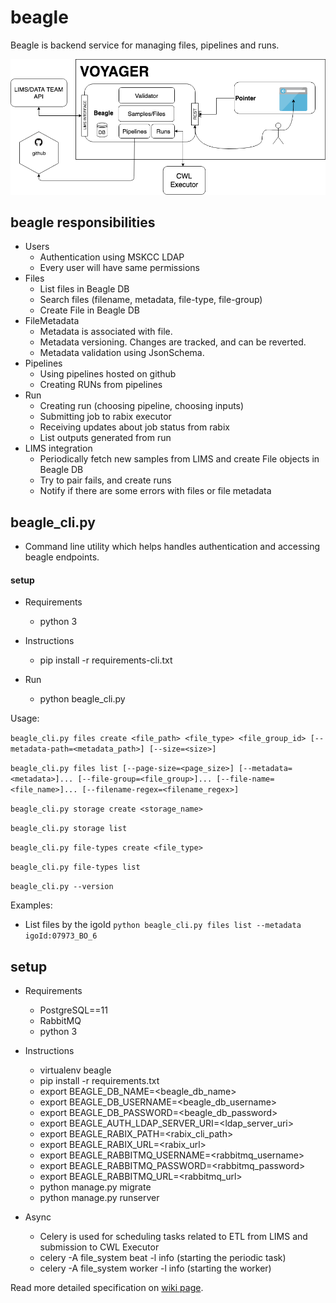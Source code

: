 # beagle

Beagle is backend service for managing files, pipelines and runs.

![alt text](docs/pics/voyager.png "Diagram of Voyager project")

## beagle responsibilities 

- Users
  - Authentication using MSKCC LDAP
  - Every user will have same permissions
- Files
  - List files in Beagle DB
  - Search files (filename, metadata, file-type, file-group)
  - Create File in Beagle DB
- FileMetadata
  - Metadata is associated with file.
  - Metadata versioning. Changes are tracked, and can be reverted.
  - Metadata validation using JsonSchema.
- Pipelines
  - Using pipelines hosted on github
  - Creating RUNs from pipelines
- Run
  - Creating run (choosing pipeline, choosing inputs)
  - Submitting job to rabix executor
  - Receiving updates about job status from rabix
  - List outputs generated from run
- LIMS integration
  - Periodically fetch new samples from LIMS and create File objects in Beagle DB
  - Try to pair fails, and create runs
  - Notify if there are some errors with files or file metadata

## beagle_cli.py

- Command line utility which helps handles authentication and accessing beagle endpoints.

#### setup
- Requirements
  - python 3
  
- Instructions
  - pip install -r requirements-cli.txt
  
- Run  
  - python beagle_cli.py
  

Usage:

  `beagle_cli.py files create <file_path> <file_type> <file_group_id> [--metadata-path=<metadata_path>] [--size=<size>]`
  
  `beagle_cli.py files list [--page-size=<page_size>] [--metadata=<metadata>]... [--file-group=<file_group>]... [--file-name=<file_name>]... [--filename-regex=<filename_regex>]`
  
  `beagle_cli.py storage create <storage_name>`
  
  `beagle_cli.py storage list`
  
  `beagle_cli.py file-types create <file_type>`
  
  `beagle_cli.py file-types list`
  
  `beagle_cli.py --version`
  
 Examples:
- List files by the igoId
  `python beagle_cli.py files list --metadata igoId:07973_BO_6`

## setup

- Requirements
  - PostgreSQL==11
  - RabbitMQ
  - python 3
  
- Instructions
  - virtualenv beagle
  - pip install -r requirements.txt
  - export BEAGLE_DB_NAME=<beagle_db_name>
  - export BEAGLE_DB_USERNAME=<beagle_db_username>
  - export BEAGLE_DB_PASSWORD=<beagle_db_password>
  - export BEAGLE_AUTH_LDAP_SERVER_URI=<ldap_server_uri>
  - export BEAGLE_RABIX_PATH=<rabix_cli_path>
  - export BEAGLE_RABIX_URL=<rabix_url>
  - export BEAGLE_RABBITMQ_USERNAME=<rabbitmq_username>
  - export BEAGLE_RABBITMQ_PASSWORD=<rabbitmq_password>
  - export BEAGLE_RABBITMQ_URL=<rabbitmq_url>
  - python manage.py migrate
  - python manage.py runserver

- Async
  - Celery is used for scheduling tasks related to ETL from LIMS and submission to CWL Executor
  - celery -A file_system beat -l info (starting the periodic task)
  - celery -A file_system worker -l info (starting the worker)
  

Read more detailed specification on [wiki page](https://github.com/mskcc/beagle/wiki/Beagle).
